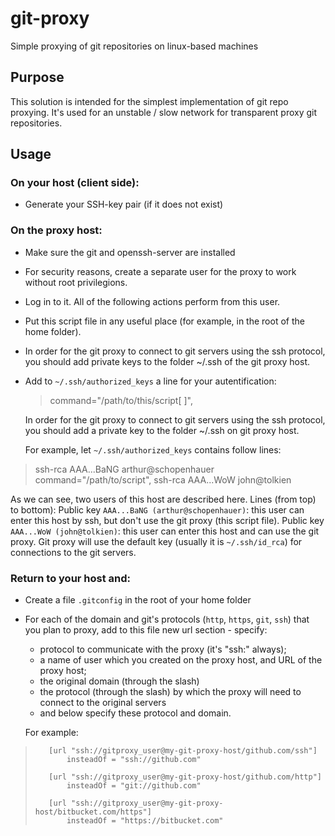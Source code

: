 # git-proxy
Simple proxying of git repositories on linux-based machines

## Purpose
This solution is intended for the simplest implementation of git repo proxying.
It's used for an unstable / slow network for transparent proxy git repositories.


## Usage
### On your host (client side):
* Generate your SSH-key pair (if it does not exist)

### On the proxy host:
* Make sure the git and openssh-server are installed
* For security reasons, create a separate user for the proxy to work without
  root privilegions.
* Log in to it. All of the following actions perform from this user.
* Put this script file in any useful place (for example, in the root of
  the home folder).
* In order for the git proxy to connect to git servers using the ssh 
  protocol, you should add private keys to the folder ~/.ssh of the
  git proxy host.

* Add to `~/.ssh/authorized_keys` a line for your autentification:

  > command="/path/to/this/script[ <key file name>]", <your ssh public key>

  In order for the git proxy to connect to git servers using the ssh 
  protocol, you should add a private key to the folder ~/.ssh on git proxy
  host. 

  For example, let `~/.ssh/authorized_keys` contains follow lines:

> ssh-rca AAA...BaNG arthur@schopenhauer
> command="/path/to/script", ssh-rca AAA...WoW john@tolkien

 As we can see, two users of this host are described here. Lines (from top)
 to bottom):
  Public key `AAA...BaNG (arthur@schopenhauer)`: this user can 
    enter this host by ssh, but don't use the git proxy (this script file).
  Public key `AAA...WoW (john@tolkien)`: this user can enter this 
    host and can use the git proxy. Git proxy will use the default key
    (usually it is `~/.ssh/id_rca`) for connections to the git servers.


### Return to your host and:
* Create a file `.gitconfig` in the root of your home folder
* For each of the domain and git's protocols (`http`, `https`, `git`, `ssh`) that 
  you plan to proxy, add to this file new url section - specify:

  * protocol to communicate with the proxy (it's "ssh:" always);
  * a name of user which you created on the proxy host, and URL of the proxy host;
  * the original domain (through the slash)
  * the protocol (through the slash) by which the proxy will need to 
    connect to the original servers
  * and below specify these protocol and domain.

  For example:

>        [url "ssh://gitproxy_user@my-git-proxy-host/github.com/ssh"]
>            insteadOf = "ssh://github.com"
>
>        [url "ssh://gitproxy_user@my-git-proxy-host/github.com/http"]
>            insteadOf = "git://github.com"
>
>        [url "ssh://gitproxy_user@my-git-proxy-host/bitbucket.com/https"]
>            insteadOf = "https://bitbucket.com"


